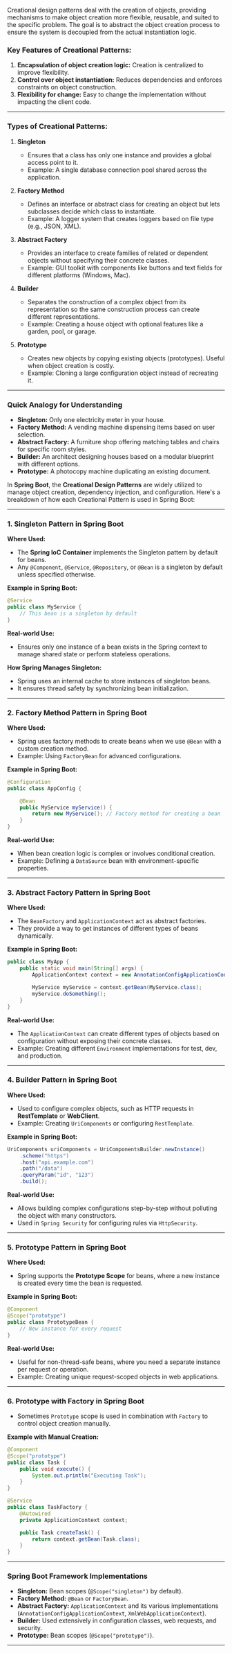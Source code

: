 Creational design patterns deal with the creation of objects, providing mechanisms to make object creation more flexible, reusable, and suited to the specific problem. The goal is to abstract the object creation process to ensure the system is decoupled from the actual instantiation logic.

### Key Features of Creational Patterns:
1. **Encapsulation of object creation logic:** Creation is centralized to improve flexibility.
2. **Control over object instantiation:** Reduces dependencies and enforces constraints on object construction.
3. **Flexibility for change:** Easy to change the implementation without impacting the client code.

---

### Types of Creational Patterns:  

1. **Singleton**  
   - Ensures that a class has only one instance and provides a global access point to it.  
   - Example: A single database connection pool shared across the application.  

2. **Factory Method**  
   - Defines an interface or abstract class for creating an object but lets subclasses decide which class to instantiate.  
   - Example: A logger system that creates loggers based on file type (e.g., JSON, XML).  

3. **Abstract Factory**  
   - Provides an interface to create families of related or dependent objects without specifying their concrete classes.  
   - Example: GUI toolkit with components like buttons and text fields for different platforms (Windows, Mac).  

4. **Builder**  
   - Separates the construction of a complex object from its representation so the same construction process can create different representations.  
   - Example: Creating a house object with optional features like a garden, pool, or garage.  

5. **Prototype**  
   - Creates new objects by copying existing objects (prototypes). Useful when object creation is costly.  
   - Example: Cloning a large configuration object instead of recreating it.  

---

### Quick Analogy for Understanding  
- **Singleton:** Only one electricity meter in your house.  
- **Factory Method:** A vending machine dispensing items based on user selection.  
- **Abstract Factory:** A furniture shop offering matching tables and chairs for specific room styles.  
- **Builder:** An architect designing houses based on a modular blueprint with different options.  
- **Prototype:** A photocopy machine duplicating an existing document.



In **Spring Boot**, the **Creational Design Patterns** are widely utilized to manage object creation, dependency injection, and configuration. Here's a breakdown of how each Creational Pattern is used in Spring Boot:

---

### **1. Singleton Pattern in Spring Boot**
**Where Used:**
- The **Spring IoC Container** implements the Singleton pattern by default for beans.
- Any `@Component`, `@Service`, `@Repository`, or `@Bean` is a singleton by default unless specified otherwise.

**Example in Spring Boot:**
```java
@Service
public class MyService {
    // This bean is a singleton by default
}
```

**Real-world Use:**
- Ensures only one instance of a bean exists in the Spring context to manage shared state or perform stateless operations.

**How Spring Manages Singleton:**
- Spring uses an internal cache to store instances of singleton beans.
- It ensures thread safety by synchronizing bean initialization.

---

### **2. Factory Method Pattern in Spring Boot**
**Where Used:**
- Spring uses factory methods to create beans when we use `@Bean` with a custom creation method.
- Example: Using `FactoryBean` for advanced configurations.

**Example in Spring Boot:**
```java
@Configuration
public class AppConfig {

    @Bean
    public MyService myService() {
        return new MyService(); // Factory method for creating a bean
    }
}
```

**Real-world Use:**
- When bean creation logic is complex or involves conditional creation.
- Example: Defining a `DataSource` bean with environment-specific properties.

---

### **3. Abstract Factory Pattern in Spring Boot**
**Where Used:**
- The `BeanFactory` and `ApplicationContext` act as abstract factories.
- They provide a way to get instances of different types of beans dynamically.

**Example in Spring Boot:**
```java
public class MyApp {
    public static void main(String[] args) {
        ApplicationContext context = new AnnotationConfigApplicationContext(AppConfig.class);

        MyService myService = context.getBean(MyService.class);
        myService.doSomething();
    }
}
```

**Real-world Use:**
- The `ApplicationContext` can create different types of objects based on configuration without exposing their concrete classes.
- Example: Creating different `Environment` implementations for test, dev, and production.

---

### **4. Builder Pattern in Spring Boot**
**Where Used:**
- Used to configure complex objects, such as HTTP requests in **RestTemplate** or **WebClient**.
- Example: Creating `UriComponents` or configuring `RestTemplate`.

**Example in Spring Boot:**
```java
UriComponents uriComponents = UriComponentsBuilder.newInstance()
    .scheme("https")
    .host("api.example.com")
    .path("/data")
    .queryParam("id", "123")
    .build();
```

**Real-world Use:**
- Allows building complex configurations step-by-step without polluting the object with many constructors.
- Used in `Spring Security` for configuring rules via `HttpSecurity`.

---

### **5. Prototype Pattern in Spring Boot**
**Where Used:**
- Spring supports the **Prototype Scope** for beans, where a new instance is created every time the bean is requested.

**Example in Spring Boot:**
```java
@Component
@Scope("prototype")
public class PrototypeBean {
    // New instance for every request
}
```

**Real-world Use:**
- Useful for non-thread-safe beans, where you need a separate instance per request or operation.
- Example: Creating unique request-scoped objects in web applications.

---

### **6. Prototype with Factory in Spring Boot**
- Sometimes `Prototype` scope is used in combination with `Factory` to control object creation manually.

**Example with Manual Creation:**
```java
@Component
@Scope("prototype")
public class Task {
    public void execute() {
        System.out.println("Executing Task");
    }
}

@Service
public class TaskFactory {
    @Autowired
    private ApplicationContext context;

    public Task createTask() {
        return context.getBean(Task.class);
    }
}
```

---

### **Spring Boot Framework Implementations**
- **Singleton:** Bean scopes (`@Scope("singleton")` by default).
- **Factory Method:** `@Bean` or `FactoryBean`.
- **Abstract Factory:** `ApplicationContext` and its various implementations (`AnnotationConfigApplicationContext`, `XmlWebApplicationContext`).
- **Builder:** Used extensively in configuration classes, web requests, and security.
- **Prototype:** Bean scopes (`@Scope("prototype")`).

---
